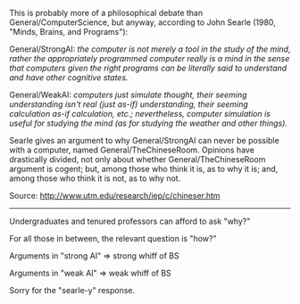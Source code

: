 This is probably more of a philosophical debate than General/ComputerScience, but anyway, according to John Searle (1980, "Minds, Brains, and Programs"):

General/StrongAI: *the computer is not merely a tool in the study of the mind, rather the appropriately programmed computer really is a mind in the sense that computers given the right programs can be literally said to understand and have other cognitive states.*

General/WeakAI: *computers just simulate thought, their seeming understanding isn't real (just as-if) understanding, their seeming calculation as-if calculation, etc.; nevertheless, computer simulation is useful for studying the  mind (as for studying the weather and other things).* 

Searle gives an argument to why General/StrongAI can never be possible with a computer, named General/TheChineseRoom. Opinions have drastically divided, not only about whether General/TheChineseRoom argument is cogent; but, among those who think it is, as to why it is; and, among those who think it is not, as to why not.

Source: http://www.utm.edu/research/iep/c/chineser.htm

----

Undergraduates and tenured professors can afford to ask "why?"

For all those in between, the relevant question is "how?"

Arguments in "strong AI" => strong whiff of BS

Arguments in "weak AI" => weak whiff of BS

Sorry for the "searle-y" response.